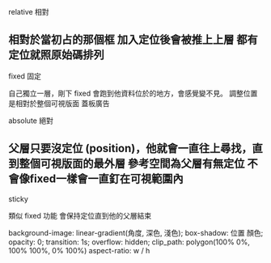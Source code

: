 relative  相對  

相對於當初占的那個框
加入定位後會被推上上層
都有定位就照原始碼排列
-------------------------
fixed     固定

自己獨立一層，剛下 fixed 會跑到他資料位於的地方，會感覺變不見。
調整位置是相對於整個可視版面
蓋板廣告


absolute  絕對

父層只要沒定位 (position)，他就會一直往上尋找，直到整個可視版面的最外層
參考空間為父層有無定位
不會像fixed一樣會一直釘在可視範圍內
-------------------------

sticky

類似 fixed 功能 會保持定位直到他的父層結束

background-image: linear-gradient(角度, 深色, 淺色);
box-shadow: 位置 顏色;
opacity: 0;
transition: 1s;
overflow: hidden;
clip_path: polygon(100% 0%, 100% 100%, 0% 100%)
aspect-ratio: w / h